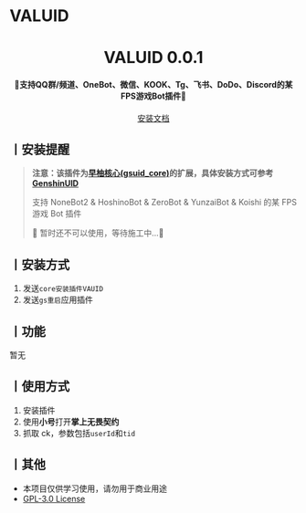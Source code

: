 
<!-- markdownlint-disable MD033 -->
# VALUID

<!-- <p align="center">
  <a href="https://github.com/KimigaiiWuyi/VALUID"><img src="https://s11.ax1x.com/2024/01/16/pFFC129.png" width="256" height="256" alt="VALUID"></a>
</p> -->
<h1 align = "center">VALUID 0.0.1</h1>
<h4 align = "center">🚧支持QQ群/频道、OneBot、微信、KOOK、Tg、飞书、DoDo、Discord的某FPS游戏Bot插件🚧</h4>
<div align = "center">
        <a href="http://docs.gsuid.gbots.work/#/" target="_blank">安装文档</a>
</div>

## 丨安装提醒

> **注意：该插件为[早柚核心(gsuid_core)](https://github.com/Genshin-bots/gsuid_core)的扩展，具体安装方式可参考[GenshinUID](https://github.com/KimigaiiWuyi/GenshinUID)**
>
> 支持 NoneBot2 & HoshinoBot & ZeroBot & YunzaiBot & Koishi 的某 FPS 游戏 Bot 插件
>
> 🚧 暂时还不可以使用，等待施工中...🚧

## 丨安装方式

1. 发送`core安装插件VAUID`
2. 发送`gs重启`应用插件

## 丨功能

暂无

## 丨使用方式

1. 安装插件
2. 使用**小号**打开**掌上无畏契约**
3. 抓取 ck，参数包括`userId`和`tid`

## 丨其他

- 本项目仅供学习使用，请勿用于商业用途
- [GPL-3.0 License](https://github.com/Agnes4m/VAUID/blob/master/LICENSE)
